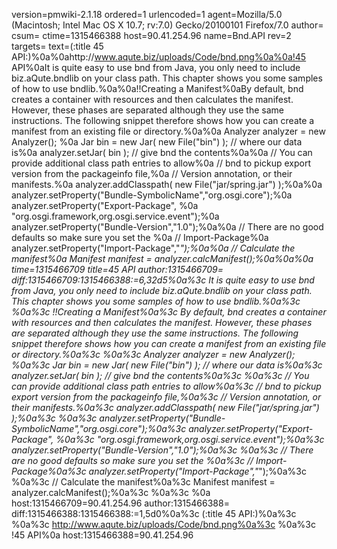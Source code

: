version=pmwiki-2.1.18 ordered=1 urlencoded=1
agent=Mozilla/5.0 (Macintosh; Intel Mac OS X 10.7; rv:7.0) Gecko/20100101 Firefox/7.0
author=
csum=
ctime=1315466388
host=90.41.254.96
name=Bnd.API
rev=2
targets=
text=(:title 45 API:)%0a%0ahttp://www.aqute.biz/uploads/Code/bnd.png%0a%0a!45 API%0aIt is quite easy to use bnd from Java, you only need to include biz.aQute.bndlib on your class path. This chapter shows you some samples of how to use bndlib.%0a%0a!!Creating a Manifest%0aBy default, bnd creates a container with resources and then calculates the manifest. However, these phases are separated although they use the same instructions. The following snippet therefore shows how you can create a manifest from an existing file or directory.%0a%0a  Analyzer analyzer = new Analyzer(); %0a  Jar bin = new Jar( new File("bin") );  // where our data is%0a  analyzer.setJar( bin );                // give bnd the contents%0a%0a  // You can provide additional class path entries to allow%0a  // bnd to pickup export version from the packageinfo file,%0a  // Version annotation, or their manifests.%0a  analyzer.addClasspath( new File("jar/spring.jar") );%0a%0a  analyzer.setProperty("Bundle-SymbolicName","org.osgi.core");%0a  analyzer.setProperty("Export-Package", %0a                       "org.osgi.framework,org.osgi.service.event");%0a  analyzer.setProperty("Bundle-Version","1.0");%0a%0a  // There are no good defaults so make sure you set the %0a  // Import-Package%0a  analyzer.setProperty("Import-Package","*");%0a%0a  // Calculate the manifest%0a  Manifest manifest = analyzer.calcManifest();%0a%0a%0a
time=1315466709
title=45 API
author:1315466709=
diff:1315466709:1315466388:=6,32d5%0a%3c It is quite easy to use bnd from Java, you only need to include biz.aQute.bndlib on your class path. This chapter shows you some samples of how to use bndlib.%0a%3c %0a%3c !!Creating a Manifest%0a%3c By default, bnd creates a container with resources and then calculates the manifest. However, these phases are separated although they use the same instructions. The following snippet therefore shows how you can create a manifest from an existing file or directory.%0a%3c %0a%3c   Analyzer analyzer = new Analyzer(); %0a%3c   Jar bin = new Jar( new File("bin") );  // where our data is%0a%3c   analyzer.setJar( bin );                // give bnd the contents%0a%3c %0a%3c   // You can provide additional class path entries to allow%0a%3c   // bnd to pickup export version from the packageinfo file,%0a%3c   // Version annotation, or their manifests.%0a%3c   analyzer.addClasspath( new File("jar/spring.jar") );%0a%3c %0a%3c   analyzer.setProperty("Bundle-SymbolicName","org.osgi.core");%0a%3c   analyzer.setProperty("Export-Package", %0a%3c                        "org.osgi.framework,org.osgi.service.event");%0a%3c   analyzer.setProperty("Bundle-Version","1.0");%0a%3c %0a%3c   // There are no good defaults so make sure you set the %0a%3c   // Import-Package%0a%3c   analyzer.setProperty("Import-Package","*");%0a%3c %0a%3c   // Calculate the manifest%0a%3c   Manifest manifest = analyzer.calcManifest();%0a%3c %0a%3c %0a
host:1315466709=90.41.254.96
author:1315466388=
diff:1315466388:1315466388:=1,5d0%0a%3c (:title 45 API:)%0a%3c %0a%3c http://www.aqute.biz/uploads/Code/bnd.png%0a%3c %0a%3c !45 API%0a
host:1315466388=90.41.254.96
